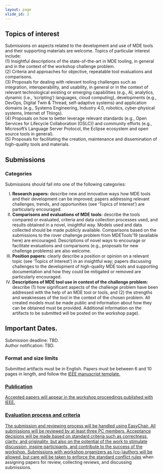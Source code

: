 ```yaml
--- 
layout: page 
slide_id: 2 
---
```


## Topics of interest
Submissions on aspects related to the development
and use of MDE tools and their supporting materials
are welcome. Topics of particular interest include:  
(1) Insightful descriptions of the state-of-the-art in MDE tooling,
in general and in the context of the workshop challenge problem.  
(2) Criteria and approaches for objective, repeatable tool evaluations
and comparisons.  
(3) Proposals for dealing with relevant tooling challenges such
as integration, interoperability, and usability, in general or in the
context of relevant technological existing or emerging capabilities
(e.g., AI, analytics, dynamic (i.e., ‘scripting’) languages,
cloud computing), developments (e.g., DevOps, Digital Twin
& Thread, self-adaptive systems) and application domains (e.g.,
Systems Engineering, Industry 4.0, robotics, cyber-physical systems,
Internet of Things).  
(4) Proposals on how to better leverage relevant standards (e.g.,
Open Services for Lifecycle Collaboration (OSLC)) and community
efforts (e.g., Microsoft’s Language Server Protocol, the
Eclipse ecosystem and open source tools in general).  
(5) Proposals for facilitating the creation, maintenance and dissemination
of high-quality tools and materials.


## Submissions

### Categories
Submissions should fall into one of the
following categories:

<ol type="I">
  <li><strong>Research papers:</strong> describe new and innovative ways how
MDE tools and their development can be improved; papers
addressing relevant challenges, trends, and opportunities
(see ‘Topics of Interest’) are particularly encouraged. </li>

  <li><strong>Comparisons and evaluations of MDE tools:</strong> describe
the tools compared or evaluated, criteria and data collection
processes used, and results obtained in a novel, insightful
way. Models used and data collected should be made publicly
available. Comparisons based on the submissions to the rover
challenge problem from MDETools’19 (available here) are
encouraged. Descriptions of novel ways to encourage or
facilitate evaluations and comparisons (e.g., proposals for
new challenge problems) are also welcome.</li>

  <li><strong>Position papers:</strong> clearly describe a position or opinion on
a relevant topic (see ‘Topics of Interest’) in an insightful
way; papers discussing challenges to the development of
high-quality MDE tools and supporting documentation and
how they could be mitigated or removed are particularly
encouraged.</li>

<li><strong>Descriptions of MDE tool use in context of the
challenge problem:</strong> describe (1) how significant aspects of the
challenge problem have been addressed with the help of an
MDE tool or tools, and (2) the strengths and weaknesses of
the tool in the context of the chosen problem. All created
models must be made public and information about how
they can be obtained must be provided. Additional information
on the artifacts to be submitted will be posted on the
workshop page). </li>



</ol>

## Important Dates.
Submission deadline: TBD.   
Author notification: TBD.

### Format and size limits
Submitted artifacts must be in English. Papers
must be between 6 and 10 pages in length, and follow the <a href="https://www.ieee.org/conferences/publishing/templates.html">IEEE
manuscript template.

### Publication 
Accepted papers will appear in the workshop proceedings published with IEEE.


### Evaluation process and criteria
The submission and reviewing process will be handled using
EasyChair. All submissions will be reviewed by at least three
PC members. Acceptance decisions will be made based on
standard criteria such as correctness, clarity, and originality,
but also on the potential of the work to stimulate discussion,
inspire participants, and contribute to the success of the
workshop. 
Submissions with workshop organizers as (co-)authors will
be allowed, but care will be taken to enforce the [standard conflict rules](http://www.sigsoft.org/about/policies/pc-policy.htm) when assigning papers for review, collecting reviews,
and discussing submissions.


